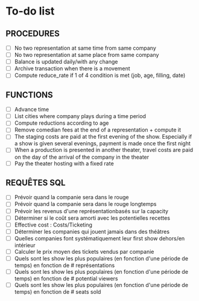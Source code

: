 # To-do list
## PROCEDURES
- [ ] No two representation at same time from same company
- [ ] No two representation at same place from same company
- [ ] Balance is updated daily/with any change
- [ ] Archive transaction when there is a movement
- [ ] Compute reduce_rate if 1 of 4 condition is met (job, age, filling, date)

## FUNCTIONS
- [ ] Advance time
- [ ] List cities where company plays during a time period
- [ ] Compute reductions according to age
- [ ] Remove comedian fees at the end of a representation + compute it
- [ ] The staging costs are paid at the first evening of the show. Especially if a show is given several evenings, payment is made once the first night
- [ ] When a production is presented in another theater, travel costs are paid on the day of the arrival of the company in the theater
- [ ] Pay the theater hosting with a fixed rate

## REQUÊTES SQL
- [ ] Prévoir quand la companie sera dans le rouge
- [ ] Prévoir quand la companie sera dans le rouge longtemps
- [ ] Prévoir les revenus d'une représentationbasés sur la capacity 
- [ ] Déterminer si le coût sera amorti avec les potentielles recettes
- [ ] Effective cost : Costs/Ticketing
- [ ] Déterminer les companies qui jouent jamais dans des théâtres
- [ ] Quelles companies font systématiquement leur first show dehors/en intérieur
- [ ] Calculer le prix moyen des tickets vendus par companie
- [ ] Quels sont les show les plus populaires (en fonction d'une période de temps) en fonction de # représentations
- [ ] Quels sont les show les plus populaires (en fonction d'une période de temps) en fonction de # potential viewers
- [ ] Quels sont les show les plus populaires (en fonction d'une période de temps) en fonction de # seats sold